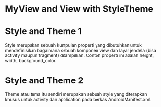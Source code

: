 # MyView and View with StyleTheme
# Style and Theme 1
Style merupakan sebuah kumpulan properti yang dibutuhkan untuk mendefinisikan bagaimana sebuah komponen view dan layar jendela (bisa activity maupun fragment) ditampilkan. Contoh properti ini adalah height, width, background_color.

# Style and Theme 2
Theme atau tema itu sendiri merupakan sebuah style yang diterapkan khusus untuk activity dan application pada berkas AndroidManifest.xml.
